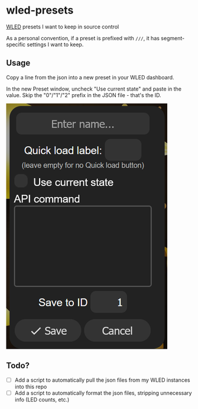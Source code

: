 # wled-presets

[WLED](https://kno.wled.ge) presets I want to keep in source control

As a personal convention, if a preset is prefixed with `///`, it has segment-specific settings I want to keep.

## Usage

Copy a line from the json into a new preset in your WLED dashboard.

In the new Preset window, uncheck "Use current state" and paste in the value. Skip the "0"/"1"/"2" prefix in the JSON file - that's the ID.

![New Preset](./.docs/new-preset.png)

## Todo?

- [ ] Add a script to automatically pull the json files from my WLED instances into this repo
- [ ] Add a script to automatically format the json files, stripping unnecessary info (LED counts, etc.)
